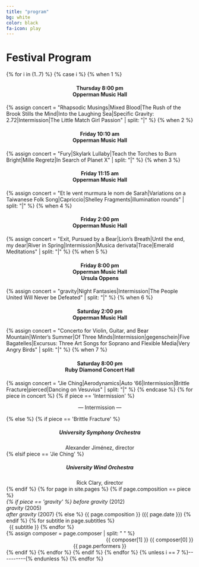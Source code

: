 ```yaml
---
title: "program"
bg: white
color: black
fa-icon: play
---
```

# Festival Program

{% for i in (1..7) %}
  {% case i %}
    {% when 1 %} <div align="center"><h4>Thursday 8:00 pm<br>Opperman Music Hall</h4></div>
      {% assign concert = "Rhapsodic Musings|Mixed Blood|The Rush of the Brook Stills the Mind|Into the Laughing Sea|Specific Gravity: 2.72|Intermission|The Little Match Girl Passion" | split: "|" %}
    {% when 2 %} <div align="center"><h4>Friday 10:10 am<br>Opperman Music Hall</h4></div>
      {% assign concert = "Fury|Skylark Lullaby|Teach the Torches to Burn Bright|Mille Regretz|In Search of Planet X" | split: "|" %}
    {% when 3 %} <div align="center"><h4>Friday 11:15 am<br>Opperman Music Hall</h4></div>
      {% assign concert = "Et le vent murmura le nom de Sarah|Variations on a Taiwanese Folk Song|Capriccio|Shelley Fragments|illumination rounds" | split: "|" %}
    {% when 4 %} <div align="center"><h4>Friday 2:00 pm<br>Opperman Music Hall</h4></div>
      {% assign concert = "Exit, Pursued by a Bear|Lion’s Breath|Until the end, my dear|River in Spring|Intermission|Musica derivata|Trace|Emerald Meditations" | split: "|" %}
    {% when 5 %} <div align="center"><h4>Friday 8:00 pm<br>Opperman Music Hall<br>Ursula Oppens</h4></div>
      {% assign concert = "gravity|Night Fantasies|Intermission|The People United Will Never be Defeated" | split: "|" %}
    {% when 6 %} <div align="center"><h4>Saturday 2:00 pm<br>Opperman Music Hall</h4></div>
      {% assign concert = "Concerto for Violin, Guitar, and Bear Mountain|Winter’s Summer|Of Three Minds|Intermission|gegenschein|Five Bagatelles|Excursus: Three Art Songs for Soprano and Flexible Media|Very Angry Birds" | split: "|" %}
    {% when 7 %} <div align="center"><h4>Saturday 8:00 pm<br>Ruby Diamond Concert Hall</h4></div>
      {% assign concert = "Jie Ching|Aerodynamics|Auto ‘66|Intermission|Brittle Fracture|pierced|Dancing on Vesuvius" | split: "|" %}
  {% endcase %}
{% for piece in concert %}
{% if piece == 'Intermission' %}
  <div align="center"><p>&mdash; Intermission &mdash;</p></div>
{% else %}
  {% if piece == 'Brittle Fracture' %}<div align="center"><h5>University Symphony Orchestra</h5>Alexander Jiménez, director</div>
  {% elsif piece == 'Jie Ching' %}<div align="center"><h5>University Wind Orchestra</h5>Rick Clary, director</div>
  {% endif %}
  {% for page in site.pages %}
  {% if page.composition == piece %}
  <div class="container">
    <div class="small-offset row">
      <div class="title column">
        <span style="font-style:italic">
        {% if piece == 'gravity' %}
          before gravity</span> (2012)<br><span style="font-style:italic">gravity</span> (2005)<br><span style="font-style:italic">after gravity</span> (2007)
        {% else %}
          {{ page.composition }}</span> ({{ page.date }})
        {% endif %}
        {% for subtitle in page.subtitles %}
          <br>&nbsp;&nbsp;{{ subtitle }}
        {% endfor %}
      </div>
      {% assign composer = page.composer | split: " " %}
      <div class="composer column" align="right">{{ composer[1] }} {{ composer[0] }}</div>
    </div>
    <div class="medium-offset row">
    <div class="performer column" align="center">{{ page.performers }}</div>
    </div>
  </div>
  {% endif %}
  {% endfor %}
{% endif %}
{% endfor %}
 {% unless i == 7 %}----------{% endunless %}
{% endfor %}